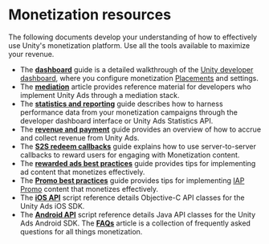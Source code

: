 # Monetization resources
The following documents develop your understanding of how to effectively use Unity's monetization platform. Use all the tools available to maximize your revenue.

* The [**dashboard**](MonetizationResourcesDashboardGuide.md) guide is a detailed walkthrough of the [Unity developer dashboard](https://operate.dashboard.unity3d.com/), where you configure monetization [Placements](MonetizationPlacements.md) and settings.
* The [**mediation**](MonetizationResourcesMediation.md) article provides reference material for developers who implement Unity Ads through a mediation stack.
* The [**statistics and reporting**](MonetizationResourcesStatistics.md) guide describes how to harness performance data from your monetization campaigns through the developer dashboard interface or Unity Ads Statistics API.
* The [**revenue and payment**](MonetizationResourcesRevenueAndPayment.md) guide provides an overview of how to accrue and collect revenue from Unity Ads.
* The [**S2S redeem callbacks**](MonetizationResourcesRedeemCallbacks.md) guide explains how to use server-to-server callbacks to reward users for engaging with Monetization content.
* The [**rewarded ads best practices**](MonetizationResourcesBestPracticesAds.md) guide provides tips for implementing ad content that monetizes effectively.
* The [**Promo best practices**](MonetizationResourcesBestPracticesPromo.md) guide provides tips for implementing [IAP Promo](https://docs.unity3d.com/Manual/IAPPromo.html) content that monetizes effectively.
* The [**iOS API**](MonetizationResourcesApiIos.md) script reference details Objective-C API classes for the Unity Ads iOS SDK.
* The [**Android API**](MonetizationResourcesApiAndroid.md) script reference details Java API classes for the Unity Ads Android SDK. 
The [**FAQs**](MonetizationResourcesFaq.md) article is a collection of frequently asked questions for all things monetization.
